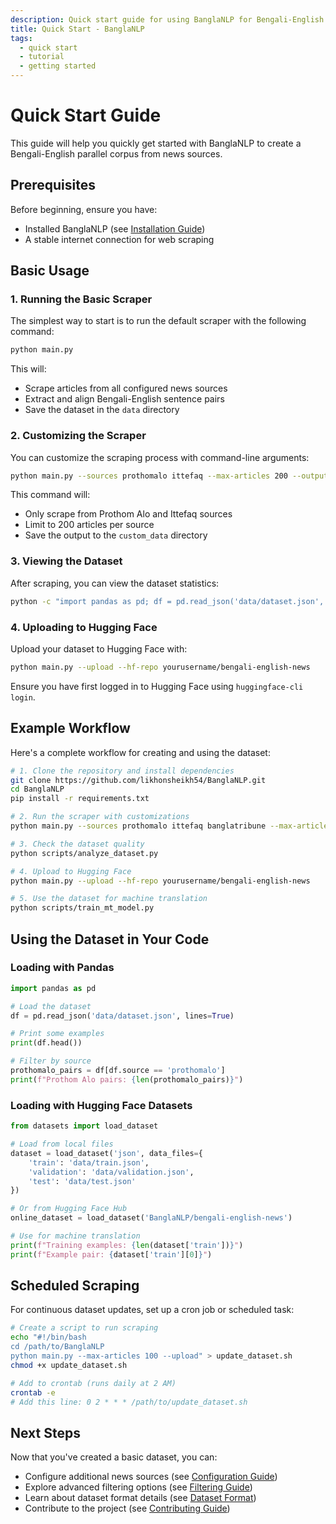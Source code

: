 ```yaml
---
description: Quick start guide for using BanglaNLP for Bengali-English dataset creation
title: Quick Start - BanglaNLP
tags:
  - quick start
  - tutorial
  - getting started
---
```


# Quick Start Guide

This guide will help you quickly get started with BanglaNLP to create a Bengali-English parallel corpus from news sources.

## Prerequisites

Before beginning, ensure you have:

- Installed BanglaNLP (see [Installation Guide](installation.md))
- A stable internet connection for web scraping

## Basic Usage

### 1. Running the Basic Scraper

The simplest way to start is to run the default scraper with the following command:

```bash
python main.py
```

This will:

- Scrape articles from all configured news sources
- Extract and align Bengali-English sentence pairs
- Save the dataset in the `data` directory

### 2. Customizing the Scraper

You can customize the scraping process with command-line arguments:

```bash
python main.py --sources prothomalo ittefaq --max-articles 200 --output custom_data
```

This command will:

- Only scrape from Prothom Alo and Ittefaq sources
- Limit to 200 articles per source
- Save the output to the `custom_data` directory

### 3. Viewing the Dataset

After scraping, you can view the dataset statistics:

```bash
python -c "import pandas as pd; df = pd.read_json('data/dataset.json', lines=True); print(f'Total pairs: {len(df)}'); print(df.source.value_counts())"
```

### 4. Uploading to Hugging Face

Upload your dataset to Hugging Face with:

```bash
python main.py --upload --hf-repo yourusername/bengali-english-news
```

Ensure you have first logged in to Hugging Face using `huggingface-cli login`.

## Example Workflow

Here's a complete workflow for creating and using the dataset:

```bash
# 1. Clone the repository and install dependencies
git clone https://github.com/likhonsheikh54/BanglaNLP.git
cd BanglaNLP
pip install -r requirements.txt

# 2. Run the scraper with customizations
python main.py --sources prothomalo ittefaq banglatribune --max-articles 500

# 3. Check the dataset quality
python scripts/analyze_dataset.py

# 4. Upload to Hugging Face
python main.py --upload --hf-repo yourusername/bengali-english-news

# 5. Use the dataset for machine translation
python scripts/train_mt_model.py
```

## Using the Dataset in Your Code

### Loading with Pandas

```python
import pandas as pd

# Load the dataset
df = pd.read_json('data/dataset.json', lines=True)

# Print some examples
print(df.head())

# Filter by source
prothomalo_pairs = df[df.source == 'prothomalo']
print(f"Prothom Alo pairs: {len(prothomalo_pairs)}")
```

### Loading with Hugging Face Datasets

```python
from datasets import load_dataset

# Load from local files
dataset = load_dataset('json', data_files={
    'train': 'data/train.json',
    'validation': 'data/validation.json',
    'test': 'data/test.json'
})

# Or from Hugging Face Hub
online_dataset = load_dataset('BanglaNLP/bengali-english-news')

# Use for machine translation
print(f"Training examples: {len(dataset['train'])}")
print(f"Example pair: {dataset['train'][0]}")
```

## Scheduled Scraping

For continuous dataset updates, set up a cron job or scheduled task:

```bash
# Create a script to run scraping
echo "#!/bin/bash
cd /path/to/BanglaNLP
python main.py --max-articles 100 --upload" > update_dataset.sh
chmod +x update_dataset.sh

# Add to crontab (runs daily at 2 AM)
crontab -e
# Add this line: 0 2 * * * /path/to/update_dataset.sh
```

## Next Steps

Now that you've created a basic dataset, you can:

- Configure additional news sources (see [Configuration Guide](configuration.md))
- Explore advanced filtering options (see [Filtering Guide](../features/filtering.md))
- Learn about dataset format details (see [Dataset Format](../dataset/format.md))
- Contribute to the project (see [Contributing Guide](../contributing.md))
